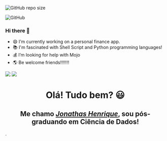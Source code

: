 ![GitHub repo size](https://img.shields.io/github/repo-size/jonathashenrique7/jonathashenrique7)

![GitHub](https://img.shields.io/github/license/jonathashenrique7/jonathashenrique7)

### Hi there 👋 #### 

-  😄 I’m currently working on a personal finance app.
-  📚 I'm fascinated with Shell Script and Python programming languages!
-  💰 I’m looking for help with Mojo 
-  🌎 Be welcome friends!!!!!!!


  <a href="https://www.instagram.com/grinn7code/" target="_blank"><img src="https://img.shields.io/badge/-Instagram-%23E4405F?style=for-the-badge&logo=instagram&logoColor=white" target="_blank"></a>
  <a href="https://t.me/JonathasPocidonio" target="_blank"><img src="https://img.shields.io/badge/-Telegram-%23E5305F?style=for-the-badge&logo=instagram&logoColor=white" target="_blank"></a>


<div>
  <h1 align="center">Olá! Tudo bem? 😃️</h1>
  <h2 align="center">Me chamo <a href="https://www.linkedin.com/in/jonathas-henrique-pocidonio-2256b3245/"><i>Jonathas Henrique</i></a>, sou pós-graduando em Ciência de Dados!</h2>.
</div>
